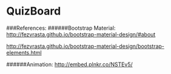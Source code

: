 # QuizBoard

###References:
######Bootstrap Material:
http://fezvrasta.github.io/bootstrap-material-design/#about 

http://fezvrasta.github.io/bootstrap-material-design/bootstrap-elements.html 

######Animation:
http://embed.plnkr.co/NSTEv5/
